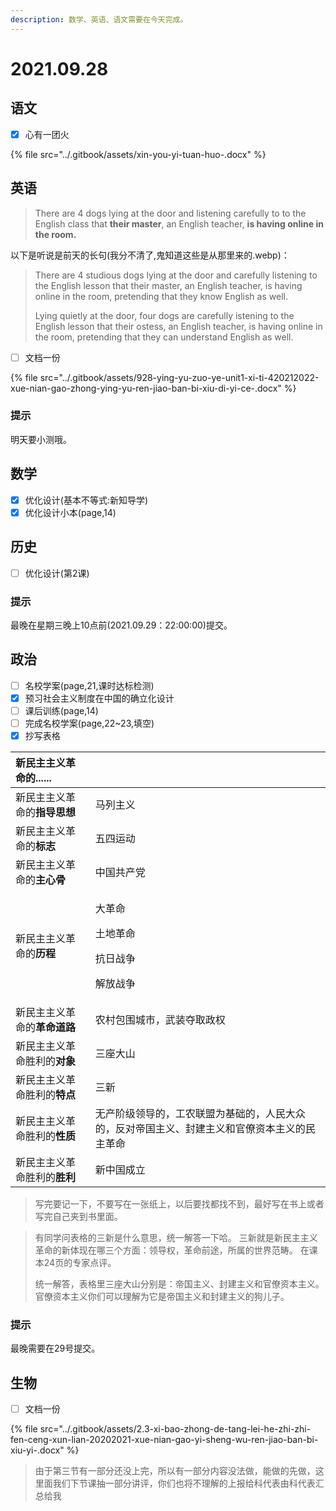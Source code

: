 ```yaml
---
description: 数学、英语、语文需要在今天完成。
---
```


# 2021.09.28

## 语文

* [x] 心有一团火

{% file src="../.gitbook/assets/xin-you-yi-tuan-huo-.docx" %}

## 英语

> There are 4 dogs lying at the door and listening carefully to to the English class that **their master**, an English teacher, **is having online in the room.**

以下是听说是前天的长句\(我分不清了,鬼知道这些是从那里来的.webp\)：

> There are 4 studious dogs lying at the door and carefully listening to the English lesson that their master, an English teacher, is having online in the room, pretending that they know English as well.
>
> Lying quietly at the door, four dogs are carefully istening to the English lesson that their ostess, an English teacher, is having online in the room, pretending that they can understand English as well.

* [ ] 文档一份

{% file src="../.gitbook/assets/928-ying-yu-zuo-ye-unit1-xi-ti-420212022-xue-nian-gao-zhong-ying-yu-ren-jiao-ban-bi-xiu-di-yi-ce-.docx" %}

### 提示

明天要小测哦。

## 数学

* [x] 优化设计\(基本不等式:新知导学\)
* [x] 优化设计小本\(page,14\)

## 历史

* [ ] 优化设计\(第2课\)

### 提示

最晚在星期三晚上10点前\(2021.09.29：22:00:00\)提交。

## 政治

* [ ] 名校学案\(page,21,课时达标检测\)
* [x] 预习社会主义制度在中国的确立化设计
* [ ] 课后训练\(page,14\)
* [ ] 完成名校学案\(page,22~23,填空\)
* [x] 抄写表格

<table>
  <thead>
    <tr>
      <th style="text-align:left">&#x65B0;&#x6C11;&#x4E3B;&#x4E3B;&#x4E49;&#x9769;&#x547D;&#x7684;......</th>
      <th
      style="text-align:left"></th>
    </tr>
  </thead>
  <tbody>
    <tr>
      <td style="text-align:left">&#x65B0;&#x6C11;&#x4E3B;&#x4E3B;&#x4E49;&#x9769;&#x547D;&#x7684;<b>&#x6307;&#x5BFC;&#x601D;&#x60F3;</b>
      </td>
      <td style="text-align:left">&#x9A6C;&#x5217;&#x4E3B;&#x4E49;</td>
    </tr>
    <tr>
      <td style="text-align:left">&#x65B0;&#x6C11;&#x4E3B;&#x4E3B;&#x4E49;&#x9769;&#x547D;&#x7684;<b>&#x6807;&#x5FD7;</b>
      </td>
      <td style="text-align:left">&#x4E94;&#x56DB;&#x8FD0;&#x52A8;</td>
    </tr>
    <tr>
      <td style="text-align:left">&#x65B0;&#x6C11;&#x4E3B;&#x4E3B;&#x4E49;&#x9769;&#x547D;&#x7684;<b>&#x4E3B;&#x5FC3;&#x9AA8;</b>
      </td>
      <td style="text-align:left">&#x4E2D;&#x56FD;&#x5171;&#x4EA7;&#x515A;</td>
    </tr>
    <tr>
      <td style="text-align:left">&#x65B0;&#x6C11;&#x4E3B;&#x4E3B;&#x4E49;&#x9769;&#x547D;&#x7684;<b>&#x5386;&#x7A0B;</b>
      </td>
      <td style="text-align:left">
        <p>&#x5927;&#x9769;&#x547D;</p>
        <p>&#x571F;&#x5730;&#x9769;&#x547D;</p>
        <p>&#x6297;&#x65E5;&#x6218;&#x4E89;</p>
        <p>&#x89E3;&#x653E;&#x6218;&#x4E89;</p>
      </td>
    </tr>
    <tr>
      <td style="text-align:left">&#x65B0;&#x6C11;&#x4E3B;&#x4E3B;&#x4E49;&#x9769;&#x547D;&#x7684;<b>&#x9769;&#x547D;&#x9053;&#x8DEF;</b>
      </td>
      <td style="text-align:left">&#x519C;&#x6751;&#x5305;&#x56F4;&#x57CE;&#x5E02;&#xFF0C;&#x6B66;&#x88C5;&#x593A;&#x53D6;&#x653F;&#x6743;</td>
    </tr>
    <tr>
      <td style="text-align:left">&#x65B0;&#x6C11;&#x4E3B;&#x4E3B;&#x4E49;&#x9769;&#x547D;&#x80DC;&#x5229;&#x7684;<b>&#x5BF9;&#x8C61;</b>
      </td>
      <td style="text-align:left">&#x4E09;&#x5EA7;&#x5927;&#x5C71;</td>
    </tr>
    <tr>
      <td style="text-align:left">&#x65B0;&#x6C11;&#x4E3B;&#x4E3B;&#x4E49;&#x9769;&#x547D;&#x80DC;&#x5229;&#x7684;<b>&#x7279;&#x70B9;</b>
      </td>
      <td style="text-align:left">&#x4E09;&#x65B0;</td>
    </tr>
    <tr>
      <td style="text-align:left">&#x65B0;&#x6C11;&#x4E3B;&#x4E3B;&#x4E49;&#x9769;&#x547D;&#x80DC;&#x5229;&#x7684;<b>&#x6027;&#x8D28;</b>
      </td>
      <td style="text-align:left">&#x65E0;&#x4EA7;&#x9636;&#x7EA7;&#x9886;&#x5BFC;&#x7684;&#xFF0C;&#x5DE5;&#x519C;&#x8054;&#x76DF;&#x4E3A;&#x57FA;&#x7840;&#x7684;&#xFF0C;&#x4EBA;&#x6C11;&#x5927;&#x4F17;&#x7684;&#xFF0C;&#x53CD;&#x5BF9;&#x5E1D;&#x56FD;&#x4E3B;&#x4E49;&#x3001;&#x5C01;&#x5EFA;&#x4E3B;&#x4E49;&#x548C;&#x5B98;&#x50DA;&#x8D44;&#x672C;&#x4E3B;&#x4E49;&#x7684;&#x6C11;&#x4E3B;&#x9769;&#x547D;</td>
    </tr>
    <tr>
      <td style="text-align:left">&#x65B0;&#x6C11;&#x4E3B;&#x4E3B;&#x4E49;&#x9769;&#x547D;&#x80DC;&#x5229;&#x7684;<b>&#x80DC;&#x5229;</b>
      </td>
      <td style="text-align:left">&#x65B0;&#x4E2D;&#x56FD;&#x6210;&#x7ACB;</td>
    </tr>
  </tbody>
</table>

> 写完要记一下，不要写在一张纸上，以后要找都找不到，最好写在书上或者写完自己夹到书里面。

> 有同学问表格的三新是什么意思，统一解答一下哈。 三新就是新民主主义革命的新体现在哪三个方面：领导权，革命前途，所属的世界范畴。 在课本24页的专家点评。
>
> 统一解答，表格里三座大山分别是：帝国主义、封建主义和官僚资本主义。 官僚资本主义你们可以理解为它是帝国主义和封建主义的狗儿子。 

### 提示

最晚需要在29号提交。

## 生物

* [ ] 文档一份

{% file src="../.gitbook/assets/2.3-xi-bao-zhong-de-tang-lei-he-zhi-zhi-fen-ceng-xun-lian-20202021-xue-nian-gao-yi-sheng-wu-ren-jiao-ban-bi-xiu-yi-.docx" %}

> 由于第三节有一部分还没上完，所以有一部分内容没法做，能做的先做，这里面我们下节课抽一部分讲评，你们也将不理解的上报给科代表由科代表汇总给我



